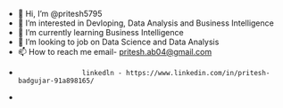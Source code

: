 - 👋 Hi, I’m @pritesh5795
- 👀 I’m interested in Devloping, Data Analysis and Business Intelligence
- 🌱 I’m currently learning Business Intelligence
- 💞️ I’m looking to job on Data Science and Data Analysis
- 📫 How to reach me email- pritesh.ab04@gmail.com
-                     linkedln - https://www.linkedin.com/in/pritesh-badgujar-91a898165/
-                     

<!---
pritesh5795/pritesh5795 is a ✨ special ✨ repository because its `README.md` (this file) appears on your GitHub profile.
You can click the Preview link to take a look at your changes.
--->
